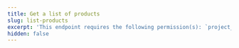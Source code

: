 ```yaml
---
title: Get a list of products
slug: list-products
excerpt: 'This endpoint requires the following permission(s): `project_configuration:products:read`.'
hidden: false
---
```

